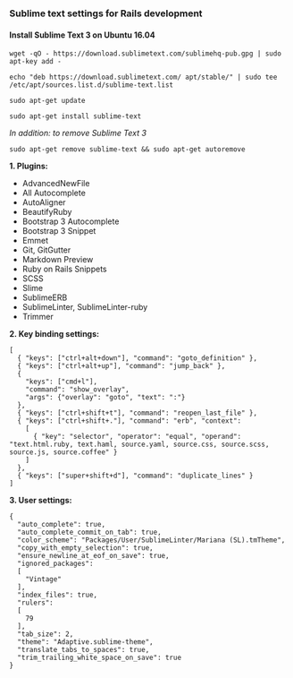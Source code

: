 ### Sublime text settings for Rails development

#### Install Sublime Text 3 on Ubuntu 16.04

```
wget -qO - https://download.sublimetext.com/sublimehq-pub.gpg | sudo apt-key add -

echo "deb https://download.sublimetext.com/ apt/stable/" | sudo tee /etc/apt/sources.list.d/sublime-text.list

sudo apt-get update

sudo apt-get install sublime-text

```

*In addition: to remove Sublime Text 3*

```
sudo apt-get remove sublime-text && sudo apt-get autoremove
```

**1. Plugins:**

- AdvancedNewFile
- All Autocomplete
- AutoAligner
- BeautifyRuby
- Bootstrap 3 Autocomplete
- Bootstrap 3 Snippet
- Emmet
- Git, GitGutter
- Markdown Preview
- Ruby on Rails Snippets
- SCSS
- Slime
- SublimeERB
- SublimeLinter, SublimeLinter-ruby
- Trimmer

**2. Key binding settings:**

```
[
  { "keys": ["ctrl+alt+down"], "command": "goto_definition" },
  { "keys": ["ctrl+alt+up"], "command": "jump_back" },
  {
    "keys": ["cmd+l"],
    "command": "show_overlay",
    "args": {"overlay": "goto", "text": ":"}
  },
  { "keys": ["ctrl+shift+t"], "command": "reopen_last_file" },
  { "keys": ["ctrl+shift+."], "command": "erb", "context":
    [
      { "key": "selector", "operator": "equal", "operand": "text.html.ruby, text.haml, source.yaml, source.css, source.scss, source.js, source.coffee" }
    ]
  },
  { "keys": ["super+shift+d"], "command": "duplicate_lines" }
]
```

**3. User settings:**
```
{
  "auto_complete": true,
  "auto_complete_commit_on_tab": true,
  "color_scheme": "Packages/User/SublimeLinter/Mariana (SL).tmTheme",
  "copy_with_empty_selection": true,
  "ensure_newline_at_eof_on_save": true,
  "ignored_packages":
  [
    "Vintage"
  ],
  "index_files": true,
  "rulers":
  [
    79
  ],
  "tab_size": 2,
  "theme": "Adaptive.sublime-theme",
  "translate_tabs_to_spaces": true,
  "trim_trailing_white_space_on_save": true
}
```
